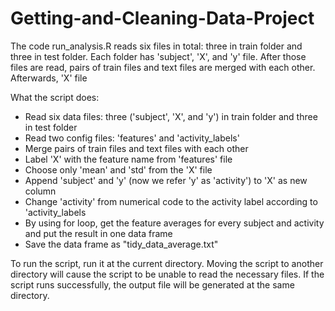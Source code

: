 # Getting-and-Cleaning-Data-Project

The code run_analysis.R reads six files in total: three in train folder and three in test folder. Each folder has 'subject', 'X', and 'y' file. After those files are read, pairs of train files and text files are merged with each other. Afterwards, 'X' file

What the script does:
- Read six data files: three ('subject', 'X', and 'y') in train folder and three in test folder
- Read two config files: 'features' and 'activity_labels'
- Merge pairs of train files and text files with each other
- Label 'X' with the feature name from 'features' file
- Choose only 'mean' and 'std' from the 'X' file
- Append 'subject' and 'y' (now we refer 'y' as 'activity') to 'X' as new column
- Change 'activity' from numerical code to the activity label according to 'activity_labels
- By using for loop, get the feature averages for every subject and activity and put the result in one data frame
- Save the data frame as "tidy_data_average.txt"

To run the script, run it at the current directory. Moving the script to another directory will cause the script to be unable to read the necessary files. If the script runs successfully, the output file will be generated at the same directory.
